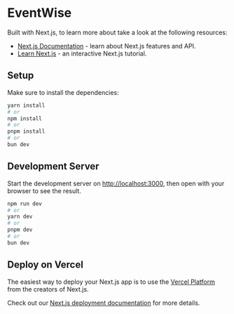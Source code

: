 # EventWise


Built with  Next.js, to learn more about take a look at the following resources:
- [Next.js Documentation](https://nextjs.org/docs) - learn about Next.js features and API.
- [Learn Next.js](https://nextjs.org/learn) - an interactive Next.js tutorial.


## Setup

Make sure to install the dependencies:

```bash
yarn install
# or
npm install
# or
pnpm install
# or
bun dev
```

## Development Server

Start the development server on [http://localhost:3000](http://localhost:3000), then open with your browser to see the result.


```bash
npm run dev
# or
yarn dev
# or
pnpm dev
# or
bun dev
```


## Deploy on Vercel

The easiest way to deploy your Next.js app is to use the [Vercel Platform](https://vercel.com/new?utm_medium=default-template&filter=next.js&utm_source=create-next-app&utm_campaign=create-next-app-readme) from the creators of Next.js.

Check out our [Next.js deployment documentation](https://nextjs.org/docs/deployment) for more details.
